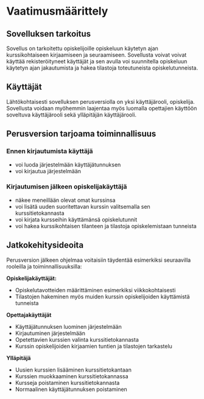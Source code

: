 # Vaatimusmäärittely

## Sovelluksen tarkoitus

Sovellus on tarkoitettu opiskelijoille opiskeluun käytetyn ajan kurssikohtaiseen kirjaamiseen ja seuraamiseen. Sovellusta voivat voivat käyttää rekisteröityneet käyttäjät ja sen avulla voi suunnitella opiskeluun käytetyn ajan jakautumista ja hakea tilastoja toteutuneista opiskelutunneista.

## Käyttäjät 

Lähtökohtaisesti sovelluksen perusversiolla on yksi käyttäjärooli, opiskelija. Sovellusta voidaan myöhemmin laajentaa myös luomalla opettajien käyttöön soveltuva käyttäjärooli sekä ylläpitäjän käyttäjärooli.
 
## Perusversion tarjoama toiminnallisuus

### Ennen kirjautumista käyttäjä

* voi luoda järjestelmään käyttäjätunnuksen
* voi kirjautua järjestelmään

### Kirjautumisen jälkeen opiskelijakäyttäjä

* näkee meneillään olevat omat kurssinsa
* voi lisätä uuden suoritettavan kurssin valitsemalla sen kurssitietokannasta
* voi kirjata kursseihin käyttämänsä opiskelutunnit
* voi hakea kurssikohtaisen tilanteen ja tilastoja opiskelemistaan tunneista
 
## Jatkokehitysideoita

Perusversion jälkeen ohjelmaa voitaisiin täydentää esimerkiksi seuraavilla rooleilla ja toiminnallisuuksilla:

**Opiskelijakäyttäjät:**

* Opiskelutavotteiden määrittäminen esimerkiksi viikkokohtaisesti
* Tilastojen hakeminen myös muiden kurssin opiskelijoiden käyttämistä tunneista

**Opettajakäyttäjät**

* Käyttäjätunnuksen luominen järjestelmään
* Kirjautuminen järjestelmään
* Opetettavien kurssien valinta kurssitietokannasta
* Kurssin opiskelijoiden kirjaamien tuntien ja tilastojen tarkastelu

**Ylläpitäjä**

* Uusien kurssien lisääminen kurssitietokantaan
* Kurssien muokkaaminen kurssitietokannassa
* Kursseja poistaminen kurssitietokannasta
* Normaalinen käyttäjätunnuksen poistaminen 

